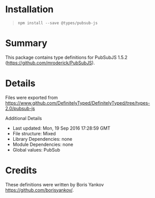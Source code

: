 # Installation
> `npm install --save @types/pubsub-js`

# Summary
This package contains type definitions for PubSubJS 1.5.2 (https://github.com/mroderick/PubSubJS).

# Details
Files were exported from https://www.github.com/DefinitelyTyped/DefinitelyTyped/tree/types-2.0/pubsub-js

Additional Details
 * Last updated: Mon, 19 Sep 2016 17:28:59 GMT
 * File structure: Mixed
 * Library Dependencies: none
 * Module Dependencies: none
 * Global values: PubSub

# Credits
These definitions were written by Boris Yankov <https://github.com/borisyankov/>.
